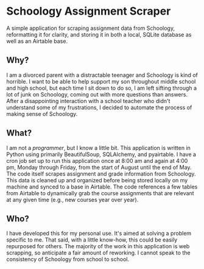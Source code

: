 # Schoology Assignment Scraper
A simple application for scraping assignment data from Schoology, reformatting it for clarity, and storing it in both a local, SQLite database as well as an Airtable base. 

## Why?
I am a divorced parent with a distractable teenager and Schoology is kind of horrible. I want to be able to help support my son throughout middle school and high school, but each time I sit down to do so, I am left sifting through a lot of junk on Schoology, coming out with more questions than answers. After a disappointing interaction with a school teacher who didn't understand some of my frustrations, I decided to automate the process of making sense of Schoology.

## What?
I am not a _programmer_, but I know a little bit. This application is written in Python using primarily BeautifulSoup, SQLAlchemy, and pyairtable. I have a cron job set up to run this application once at 8:00 am and again at 4:00 pm, Monday through Friday, from the start of August until the end of May. The code itself scrapes assignment and grade information from Schoology. This data is cleaned up and organized before being stored locally on my machine and synced to a base in Airtable. The code references a few tables from Airtable to dynamically grab the course assignments that are relevant at any given time (e.g., new courses year over year).

## Who?
I have developed this for my personal use. It's aimed at solving a problem specific to me. That said, with a little know-how, this could be easily repurposed for others. The majority of the work in this application is web scrapping, so anticipate a fair amount of reworking. I cannot speak to the consistency of Schoology from school to school.
